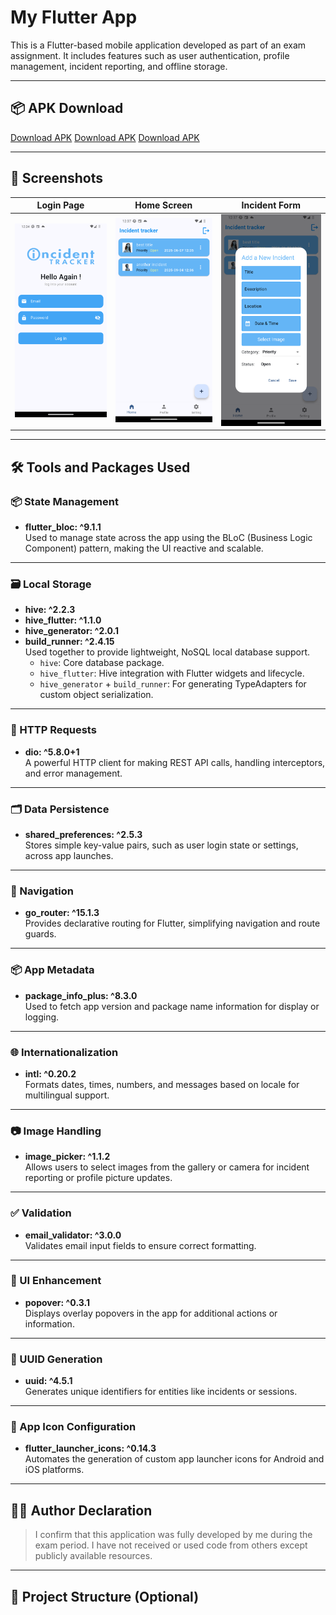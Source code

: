 # My Flutter App

This is a Flutter-based mobile application developed as part of an exam assignment. It includes features such as user authentication, profile management, incident reporting, and offline storage.

---

## 📦 APK Download

[Download APK](https://drive.google.com/file/d/1QoUgJ7SrAcWlO7vle0OS5zNNfmu388Ip/view?usp=drive_link)
[Download APK](https://drive.google.com/file/d/1ISfCmazk80_G8467MFI6kcD6MYZ952LL/view?usp=drive_link)
[Download APK](https://drive.google.com/file/d/1FnNjlzQ6UllBF3o406RKO-UNU0WgxJ0W/view?usp=drive_link)

---

## 📸 Screenshots

| Login Page | Home Screen | Incident Form |
|------------|-------------|----------------|
| ![Login](./lib/images/login.png) | ![Home](./lib/images/home.png) | ![Form](./lib/images/form.png) |

---

## 🛠 Tools and Packages Used

### 📦 State Management

- **flutter_bloc: ^9.1.1**  
  Used to manage state across the app using the BLoC (Business Logic Component) pattern, making the UI reactive and scalable.

---

### 🗃 Local Storage

- **hive: ^2.2.3**  
- **hive_flutter: ^1.1.0**  
- **hive_generator: ^2.0.1**  
- **build_runner: ^2.4.15**  
  Used together to provide lightweight, NoSQL local database support.  
  - `hive`: Core database package.  
  - `hive_flutter`: Hive integration with Flutter widgets and lifecycle.  
  - `hive_generator` + `build_runner`: For generating TypeAdapters for custom object serialization.

---

### 📨 HTTP Requests

- **dio: ^5.8.0+1**  
  A powerful HTTP client for making REST API calls, handling interceptors, and error management.

---

### 🗂 Data Persistence

- **shared_preferences: ^2.5.3**  
  Stores simple key-value pairs, such as user login state or settings, across app launches.

---

### 🔀 Navigation

- **go_router: ^15.1.3**  
  Provides declarative routing for Flutter, simplifying navigation and route guards.

---

### 📦 App Metadata

- **package_info_plus: ^8.3.0**  
  Used to fetch app version and package name information for display or logging.

---

### 🌐 Internationalization

- **intl: ^0.20.2**  
  Formats dates, times, numbers, and messages based on locale for multilingual support.

---

### 📷 Image Handling

- **image_picker: ^1.1.2**  
  Allows users to select images from the gallery or camera for incident reporting or profile picture updates.

---

### ✅ Validation

- **email_validator: ^3.0.0**  
  Validates email input fields to ensure correct formatting.

---

### 🎨 UI Enhancement

- **popover: ^0.3.1**  
  Displays overlay popovers in the app for additional actions or information.

---

### 🔑 UUID Generation

- **uuid: ^4.5.1**  
  Generates unique identifiers for entities like incidents or sessions.

---

### 🚀 App Icon Configuration

- **flutter_launcher_icons: ^0.14.3**  
  Automates the generation of custom app launcher icons for Android and iOS platforms.

---

## 🧑‍💻 Author Declaration

> I confirm that this application was fully developed by me during the exam period. I have not received or used code from others except publicly available resources.

---

## 📂 Project Structure (Optional)

